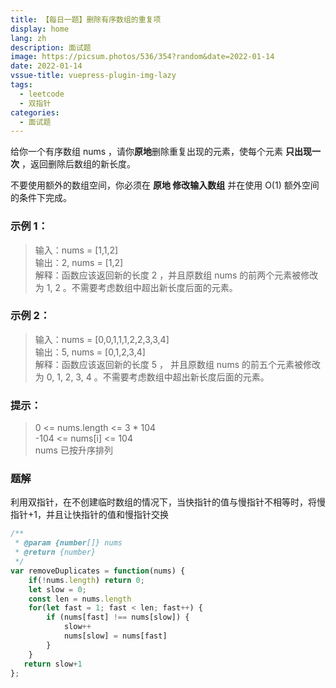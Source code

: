 ```yaml
---
title: 【每日一题】删除有序数组的重复项
display: home
lang: zh
description: 面试题
image: https://picsum.photos/536/354?random&date=2022-01-14
date: 2022-01-14
vssue-title: vuepress-plugin-img-lazy
tags:
  - leetcode
  - 双指针
categories:
  - 面试题
---
```


给你一个有序数组 nums ，请你**原地**删除重复出现的元素，使每个元素 **只出现一次** ，返回删除后数组的新长度。

不要使用额外的数组空间，你必须在 **原地 修改输入数组** 并在使用 O(1) 额外空间的条件下完成。

<!-- more -->

### 示例 1：

>输入：nums = [1,1,2]  
>输出：2, nums = [1,2]  
>解释：函数应该返回新的长度 2 ，并且原数组 nums 的前两个元素被修改为 1, 2 。不需要考虑数组中超出新长度后面的元素。

### 示例 2：

>输入：nums = [0,0,1,1,1,2,2,3,3,4]  
>输出：5, nums = [0,1,2,3,4]  
>解释：函数应该返回新的长度 5 ， 并且原数组 nums 的前五个元素被修改为 0, 1, 2, 3, 4 。不需要考虑数组中超出新长度后面的元素。
 

### 提示：

>0 <= nums.length <= 3 * 104  
>-104 <= nums[i] <= 104  
>nums 已按升序排列  

### 题解
利用双指针，在不创建临时数组的情况下，当快指针的值与慢指针不相等时，将慢指针+1，并且让快指针的值和慢指针交换

```js
/**
 * @param {number[]} nums
 * @return {number}
 */
var removeDuplicates = function(nums) {
    if(!nums.length) return 0;
    let slow = 0;
    const len = nums.length
    for(let fast = 1; fast < len; fast++) {
        if (nums[fast] !== nums[slow]) {
            slow++
            nums[slow] = nums[fast]
        }
    }
   return slow+1
};
```